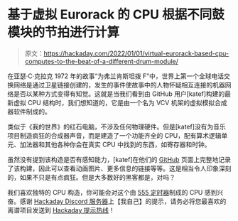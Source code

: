 # 基于虚拟 Eurorack 的 CPU 根据不同鼓模块的节拍进行计算

> 原文：<https://hackaday.com/2022/01/01/virtual-eurorack-based-cpu-computes-to-the-beat-of-a-different-drum-module/>

在亚瑟·C·克拉克 1972 年的故事“为弗兰肯斯坦拨 F”中，世界上第一个全球电话交换网络是通过卫星链接创建的，发生的事件使故事中的人物怀疑相互连接的机器网络是否以某种方式变得有知觉。这就是当我们看到由 GitHub 用户[katef]构建的最新虚拟 CPU 结构时，我们想知道的，它是由一个名为 VCV 机架的虚拟模拟合成器软件制成的。

类似于《我的世界》的红石电脑，不涉及任何物理硬件。但是[katef]没有为音乐项目制造疯狂的合成器声音，而是建造了一个功能齐全的 CPU，配有算术逻辑单元、加法器和其他各种你会在真实 CPU 中找到的东西，如寄存器和时钟。

虽然没有提到该构造是否有感知能力，[katef]在他们的 [GitHub](https://github.com/katef/eurorack-cpu) 页面上完整地记录了该构建，因此可以查看动画图片、更多信息的链接等等。这是相当令人印象深刻的，如果不只是有点疯狂。但是大多数好的黑客都是，对吗？

我们喜欢独特的 CPU 构造，你可能会对这个由 [555 定时器](https://hackaday.com/2021/12/17/implementing-a-cpu-using-555-timers-and-logic-synthesis/)制成的 CPU 感到兴奋。感谢 [Hackaday Discord 服务器](https://discord.gg/NkbHrAW7NG)上【我自己】的提示，请务必将您最喜欢的离谱项目发送到 [Hackaday 提示热线](https://hackaday.com/submit-a-tip/)！
